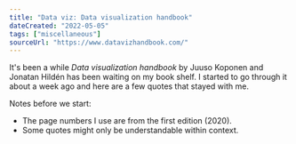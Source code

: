 ```yaml
---
title: "Data viz: Data visualization handbook"
dateCreated: "2022-05-05"
tags: ["miscellaneous"]
sourceUrl: "https://www.datavizhandbook.com/"
---
```


It's been a while <cite>Data visualization handbook</cite> by Juuso Koponen and Jonatan Hildén has been waiting on my book shelf. I started to go through it about a week ago and here are a few quotes that stayed with me.

Notes before we start:

- The page numbers I use are from the first edition (2020).
- Some quotes might only be understandable within context.
